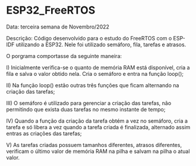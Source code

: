 # ESP32_FreeRTOS

Data: terceira semana de Novembro/2022

Descrição: Código desenvolvido para o estudo do FreeRTOS com o ESP-IDF utilizando a ESP32. Nele foi utilizado semáforo, fila, tarefas e atrasos.

O porgrama comportasse da seguinte maneira: 

I) Inicialmente verifica-se o quanto de memória RAM está disponível, cria a fila e salva o valor obtido nela. Cria o semáforo e entra na função loop();

II) Na função loop() estão outras três funções que ficam alternando na criação das tarefas;

III) O semáforo é utilizado para gerenciar a criação das tarefas, não permitindo que exista duas tarefas no mesmo instante de tempo;

IV) Quando a função da criação da tarefa obtém a vez no semáforo, cria a tarefa e só libera a vez quando a tarefa criada é finalizada, alternado assim entras as criações das tarefas;

V) As tarefas criadas possuem tamanhos diferentes, atrasos diferentes, verificam o último valor de memória RAM na pilha e salvam na pilha o atual valor.
